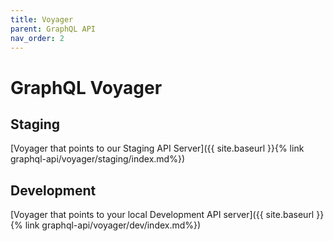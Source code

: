 ```yaml
---
title: Voyager
parent: GraphQL API
nav_order: 2
---
```


# GraphQL Voyager

## Staging

[Voyager that points to our Staging API Server]({{ site.baseurl }}{% link graphql-api/voyager/staging/index.md%})

## Development

[Voyager that points to your local Development API server]({{ site.baseurl }}{% link graphql-api/voyager/dev/index.md%})
